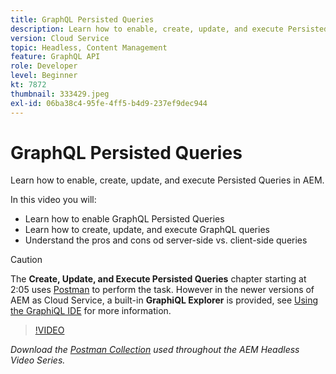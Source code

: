 ```yaml
---
title: GraphQL Persisted Queries
description: Learn how to enable, create, update, and execute Persisted Queries in AEM.
version: Cloud Service
topic: Headless, Content Management
feature: GraphQL API
role: Developer
level: Beginner
kt: 7872
thumbnail: 333429.jpeg
exl-id: 06ba38c4-95fe-4ff5-b4d9-237ef9dec944
---
```

# GraphQL Persisted Queries

Learn how to enable, create, update, and execute Persisted Queries in AEM.

In this video you will:

+ Learn how to enable GraphQL Persisted Queries
+ Learn how to create, update, and execute GraphQL queries
+ Understand the pros and cons od server-side vs. client-side queries

>[!CAUTION]
>
>The **Create, Update, and Execute Persisted Queries** chapter starting at 2:05 uses [Postman](https://www.postman.com/) to perform the task. However in the newer versions of AEM as Cloud Service, a built-in **GraphiQL Explorer** is provided, see [Using the GraphiQL IDE](https://experienceleague.adobe.com/docs/experience-manager-cloud-service/content/headless/graphql-api/graphiql-ide.html) for more information.


>[!VIDEO](https://video.tv.adobe.com/v/333429?quality=12&learn=on)

_Download the [Postman Collection](./assets/aem-headless-video-series.postman_collection.json) used throughout the AEM Headless Video Series._
